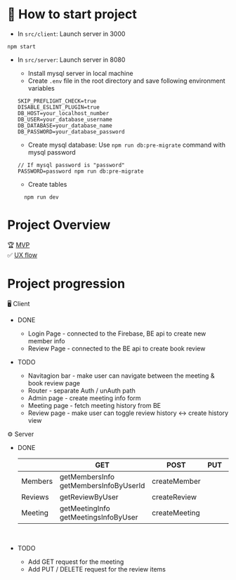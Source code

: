 # 🚀 How to start project

- In `src/client`: Launch server in 3000

```
npm start
```

- In `src/server`: Launch server in 8080

  - Install mysql server in local machine
  - Create `.env` file in the root directory and save following environment variables

  ```
  SKIP_PREFLIGHT_CHECK=true
  DISABLE_ESLINT_PLUGIN=true
  DB_HOST=your_localhost_number
  DB_USER=your_database_username
  DB_DATABASE=your_database_name
  DB_PASSWORD=your_database_password
  ```

  - Create mysql database: Use `npm run db:pre-migrate` command with mysql password

  ```
  // If mysql password is "password"
  PASSWORD=password npm run db:pre-migrate
  ```

  - Create tables

  ```
    npm run dev
  ```

# Project Overview

🏆 [MVP](https://docs.google.com/spreadsheets/d/1_-p8eZ5WpY_ZTfHuFDTDNh8PJVc6dZndySkQXgKQCU0/edit#gid=0)<br>
✅ [UX flow](https://docs.google.com/presentation/d/1YPdFDQqFMrlCgAQ1DJwjp3PQjznhcFYG4QlXF64rDu4/edit?usp=sharing)

# Project progression

🖥 Client

- DONE

  - Login Page - connected to the Firebase, BE api to create new member info
  - Review Page - connected to the BE api to create book review

- TODO
  - Navitagion bar - make user can navigate between the meeting & book review page
  - Router - separate Auth / unAuth path
  - Admin page - create meeting info form
  - Meeting page - fetch meeting history from BE
  - Review page - make user can toggle review history <-> create history view

⚙️ Server

- DONE

  |         | GET                                      | POST          | PUT | DELETE |
  | ------- | ---------------------------------------- | ------------- | --- | ------ |
  | Members | getMembersInfo<br>getMembersInfoByUserId | createMember  |     |        |
  | Reviews | getReviewByUser                          | createReview  |     |        |
  | Meeting | getMeetingInfo<br>getMeetingsInfoByUser  | createMeeting |     |        |

  <br>

- TODO
  - Add GET request for the meeting
  - Add PUT / DELETE request for the review items
